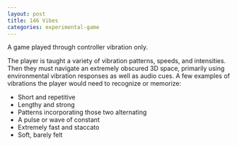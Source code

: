 ```yaml
---
layout: post
title: 146 Vibes
categories: experimental-game
---
```

A game played through controller vibration only.

The player is taught a variety of vibration patterns, speeds, and intensities.  Then they must navigate an extremely obscured 3D space, primarily using environmental vibration responses as well as audio cues. A few examples of vibrations the player would need to recognize or memorize:

- Short and repetitive
- Lengthy and strong
- Patterns incorporating those two alternating
- A pulse or wave of constant
- Extremely fast and staccato
- Soft, barely felt